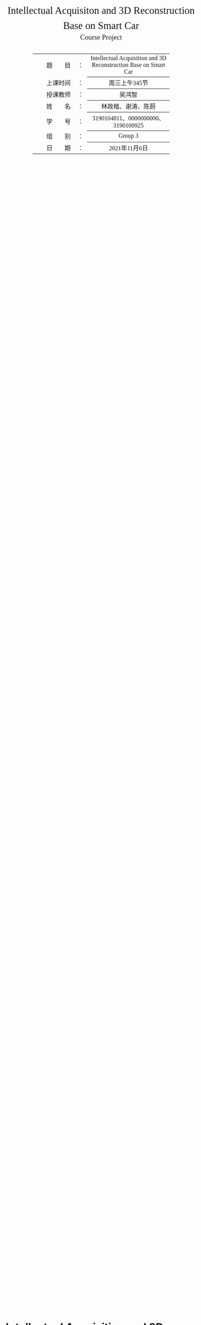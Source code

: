 <div class="cover" style="page-break-after:always;font-family:方正公文仿宋;width:100%;height:100%;border:none;margin: 0 auto;text-align:center;">
    <div style="width:60%;margin: 0 auto;height:0;padding-bottom:10%;">
        </br>
        <img src="https://gitee.com/Keldos-Li/picture/raw/master/img/%E6%A0%A1%E5%90%8D-%E9%BB%91%E8%89%B2.svg" alt="校名" style="width:100%;"/>
    </div>
    </br></br></br></br></br>
    <div style="width:60%;margin: 0 auto;height:0;padding-bottom:40%;">
        <img src="https://gitee.com/Keldos-Li/picture/raw/master/img/%E6%A0%A1%E5%BE%BD-%E9%BB%91%E8%89%B2.svg" alt="校徽" style="width:100%;"/>
	</div>
    </br></br></br></br></br></br></br></br>
    <span style="font-family:华文黑体Bold;text-align:center;font-size:20pt;margin: 10pt auto;line-height:30pt;">Intellectual Acquisiton and 3D Reconstruction<br/> Base on Smart Car</span>
    <p style="text-align:center;font-size:14pt;margin: 0 auto">Course Project</p>
    </br>
    </br>
    <table style="border:none;text-align:center;width:72%;font-family:仿宋;font-size:14px; margin: 0 auto;">
    <tbody style="font-family:方正公文仿宋;font-size:12pt;">
    	<tr style="font-weight:normal;"> 
    		<td style="width:20%;text-align:right;">题　　目</td>
    		<td style="width:2%">：</td> 
            <td style="width:40%;font-weight:normal;border-bottom: 1px solid;text-align:center;font-family:华文仿宋">Intellectual Acquisition and 3D Reconstruction Base on Smart Car</td>     </tr>
    	<tr style="font-weight:normal;"> 
    		<td style="width:20%;text-align:right;">上课时间</td>
    		<td style="width:2%">：</td> 
    		<td style="width:40%;font-weight:normal;border-bottom: 1px solid;text-align:center;font-family:华文仿宋">周三上午345节</td>     </tr>
    	<tr style="font-weight:normal;"> 
    		<td style="width:20%;text-align:right;">授课教师</td>
    		<td style="width:2%">：</td> 
    		<td style="width:40%;font-weight:normal;border-bottom: 1px solid;text-align:center;font-family:华文仿宋">吴鸿智</td>     </tr>
    	<tr style="font-weight:normal;"> 
    		<td style="width:20%;text-align:right;">姓　　名</td>
    		<td style="width:2%">：</td> 
    		<td style="width:40%;font-weight:normal;border-bottom: 1px solid;text-align:center;font-family:华文仿宋">林政楷、谢涛、陈蔚</td>     </tr>
    	<tr style="font-weight:normal;"> 
    		<td style="width:20%;text-align:right;">学　　号</td>
    		<td style="width:2%">：</td> 
    		<td style="width:40%;font-weight:normal;border-bottom: 1px solid;text-align:center;font-family:华文仿宋">3190104811、0000000000、3190100925</td>     </tr>
    	<tr style="font-weight:normal;"> 
    		<td style="width:20%;text-align:right;">组　　别</td>
    		<td style="width:%">：</td> 
    		<td style="width:40%;font-weight:normal;border-bottom: 1px solid;text-align:center;font-family:华文仿宋">Group 3</td>     </tr>
    	<tr style="font-weight:normal;"> 
    		<td style="width:20%;text-align:right;">日　　期</td>
    		<td style="width:2%">：</td> 
    		<td style="width:40%;font-weight:normal;border-bottom: 1px solid;text-align:center;font-family:华文仿宋">2021年11月6日</td>     </tr>
    </tbody>              
    </table>
</div>

<div STYLE="page-break-after: always;"></div>

# Intellectual Acquisition and 3D Reconstruction<br/>Base on Smart Car



<div style="width:80px;float:left;"><b>Abstract:</b></div> 
<div style="overflow:hidden;">With the development of camera system and computer vision, tons of methods to reconstruct the 3D shape of some object based on the given photos have merged. This article has come up with as well as realise a smart-car-based system to automatically take pictures and get the reconstruction result.</div>

<div style="width:80px;float:left;"><b>Key Words:</b></div> 
<div style="overflow:hidden;">Automatic System; Smart Car Control; </div>



## Introduction

Recently years have viewed a enormous surge of the 3D reconstruction tools. Through using computer vision tools like `COLMAP` and so on, users are blessed with the ability to reconstruct the 3D shape of the object from even some photos took by their own phones.

However, such reconstruction may suffer from low accuracy and high error rate because the photos taken are not so accurate themselves and the parameters of the camera is hard to know. 

On the contrary, this article introduce a method of using the smart car to automatically acquire high quality photos from various perspective and finally achieve relatively good reconstruction results.



## Related Works





## Experiment Principles

### Smart Car Control



### Path Determination

In order to reconstruct an object into a 3D digital model, we need to take pictures of the target from different angles. And the best way to do this is to keep the object stay in the center of each photo so that we can achieve a high quality result. The simplest method to complete this task is to drive around the object in a perfect circle and make the camera focus on the target at the first place. However, due to some limits on the accuracy of hardware, it's impractical to let the car drive around in a standard circle. So our final solution is to let the car walk a rectangle around and keep a reasonable distance from the object so that the photos can cover every aspect of the object. Although it simplifies the controlling algorithm of the walking part, it also leads to another tricky problem: how to make sure that the object always stays in the frame while moving? If we enlarge the rectangle, we will lose a lot of details due to the larger distance. If we want to stay close to the target, then we must find a way to make the hold of camera adjust itself to keep the object in the center. And that brings us to the next part of our method. 

### Object Recognition and Tracking during 

As mention before, we need an algorithm for the holder of camera to adjust itself to force the camera to face directly towards the object. The first method popped in our head is to use object detection algorithm. We can use `Tensorflow` or `Pytorch` to build up a `CNN` so that it can mark all the object in one frame. After that, what we need to do is to adjust the holder according to the relative position of our target to the center of frame. But soon after designing and loading such a neural network to the micro-computer of this car and testing, our group have found this idea was impractical: first, the performance of the micro-computer on this car in running this neural network is rather pool, it can only process quite few pictures given a limited time and that contradicts to our original purpose that is to make the whole process faster. The other reason is that it can only recognize some certain targets that have been used to train the network, we don't want to limit our method to a finite region of objects. 

Finally we work out a substitution that turns out quite efficient and accurate, that is to track some conspicuous features of our target which can be distinguished from the background. In this project we decided to let the holder to trace the unique color of our target while moving. This idea sounds a little easy and cheap, but it may be the optimal choice under such a limited computation force and needs of speed. In order to implement this method, there are some steps we need to follow:

1.  Pick up a certain color of the object and set up the lower and upper bounds of the chosen color in `HSV` format. In our project we mostly use red.
2. After the acquisition of pictures, we need to mark out the region with target color in the given picture. We can apply the thresholds defined in step one to design the corresponding mask.
3. From the results of step 2, we need to work out the position of target region. Our group decides to use the center of the minimum enclosing circle of the area to stand for its position in the picture. Since there could be multiple areas with the same color, we choose the largest continuous region and use `cv2.findContours` and `cv2.minEnclosingCenter` to get the result.
4. With the coordinate of the center of our target in the image plane, now we can set our camera facing towards the object. This can be done by calculating `PID` pulses and sending them to different motors of the camera holder. 

At the beginning of our project, we decided to make intermittent stops with predefined intervals while moving. Again this contradicts to our general purpose to make it faster and sometimes the object can easily slip out of the frame if the step size is too large between two intervals. So we adopt `multi-thread programming` techniques in our method. We use two threads to perform different tasks so that now both parts of movement and camera adjustment can be carried out concurrently.



### High Quality Photo Acquisition

Since we introduce the `multi-threading programming` technique to our algorithm in the last part, it's a natural thinking to add one more thread for capturing images. But the movements of both car and camera could cause motion blur. So we have to stop the car and camera before taking pictures. However, that wasn't enough to complete the task of image acquisition. Our group has encountered another tricky problem in this part. We found that sometimes we couldn't get the expected result from the camera and some pictures doesn't match the scene of the position from which it had been taken. In other words, a 'delay effect' of image caption has been observed. After looking up the some document of `Opencv` and analyzing the retrieved images, we inferred the problem lies in the function `cv2.VideoCapture`. In order to support the continuous playing of real-time video, the camera will capture images in a certain rate and store them in a buffer. And since we only use a small amount of images to support our algorithm, those unused images won't be flushed and keep accumulating so that new images couldn't get into the buffer. Thus we can't retrieve the result we want as a result of this delay. So in order to fix this problem, again we use a multi-thread solution. We create another thread that is to keep reading pictures from the buffer so that those unused images can be consumed in time and as a consequence the blocking of new incoming images can be avoided.

### 3D Reconstruction





## Equipment and Device

### Parameters about the Smart Car

The parameters of the components used in this project is listed below:

- Raspberry 4B
  - 4G Memory
- LM25965 circuit to provide power
- TB6612FNG circuit to drive the motor
- SG90 motor to drive the camera
- 480*600 USB camera 

### Experiment Steps

The project has follows the steps described below.

1. Buy the components of the smart car
2. Assemble them
2. Install operating system for the Raspberry
3. Try to control the motion of car
4. Complete color detection and auto-tracking part
5. Take pictures and do 3D reconstruction



## Experiment Result

### The Smart Car

The smart car is assembled from the parts bought from the website.

<img src="./imgs/1.jpg" alt="car1" style="zoom:5%;" /><img src="./imgs/5.jpg" alt="car1" style="zoom:5%;" /><img src="./imgs/9.jpg" alt="car1" style="zoom:5%;" />

### Photos Acquired

Using the methods described in Chapter 3, a series of photos could be grabbed by the smart-car-camera system.

The photos would be from all perspective, here are two examples.

<img src="./imgs/12.jpg" alt="car1" style="zoom:45%;" /><img src="./imgs/13.jpg" alt="car1" style="zoom:45%;" />

### Reconstruction Results





## Further Works





## References

 

